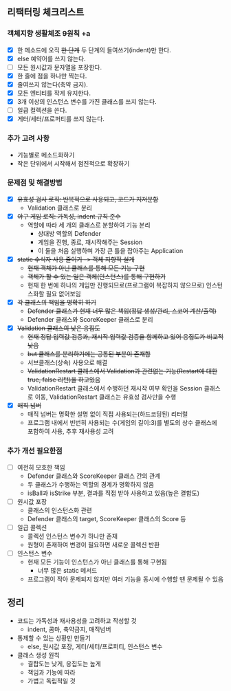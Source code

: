 ## 리팩터링 체크리스트

### 객체지향 생활체조 9원칙 +a

- [x] 한 메소드에 오직 ~~한 단계~~ 두 단계의 들여쓰기(indent)만 한다.
- [x] else 예약어를 쓰지 않는다.
- [ ] 모든 원시값과 문자열을 포장한다.
- [x] 한 줄에 점을 하나만 찍는다.
- [x] 줄여쓰지 않는다(축약 금지).
- [x] 모든 엔티티를 작게 유지한다.
- [x] 3개 이상의 인스턴스 변수를 가진 클래스를 쓰지 않는다.
- [ ] 일급 컬렉션을 쓴다.
- [x] 게터/세터/프로퍼티를 쓰지 않는다.

### 추가 고려 사항

- 기능별로 메소드화하기
- 작은 단위에서 시작해서 점진적으로 확장하기

### 문제점 및 해결방법

- [x] ~~유효성 검사 로직: 반복적으로 사용되고, 코드가 지저분함~~
    - Validation 클래스로 분리
- [x] ~~야구 게임 로직: 가독성, indent 규칙 준수~~
    - 역할에 따라 세 개의 클래스로 분할하여 기능 분리
        - 상대방 역할의 Defender
        - 게임을 진행, 종료, 재시작해주는 Session
        - 이 둘을 처음 실행하며 가장 큰 틀을 잡아주는 Application
- [x] ~~static 수식자 사용 줄이기 -> 객체 지향적 설계~~
    - ~~현재 객체가 아닌 클래스를 통해 모든 기능 구현~~
    - ~~객체가 할 수 있는 일은 객체(인스턴스)를 통해 구현하기~~
    - 현재 한 번에 하나의 게임만 진행되므로(프로그램이 복잡하지 않으므로) 인스턴스화할 필요 없어보임
- [x] ~~각 클래스의 책임을 명확히 하기~~
    - ~~Defender 클래스가 현재 너무 많은 책임(정답 생성/관리, 스코어 계산/출력)~~
    - Defender 클래스와 ScoreKeeper 클래스로 분리
- [x] ~~Validation 클래스의 낮은 응집도~~
    - ~~현재 정답 입력값 검증과, 재시작 입력값 검증을 함께하고 있어 응집도가 비교적 낮음~~
    - ~~but 클래스를 분리하기에는 공통된 부분이 존재함~~
    - 서브클래스(상속) 사용으로 해결
    - ~~ValidationRestart 클래스에서 Validation과 관련없는 기능(Restart에 대한 true, false 리턴)을 하고있음~~
    - ValidationRestart 클래스에서 수행하던 재시작 여부 확인을 Session 클래스로 이동, ValidationRestart 클래스는 유효성 검사만을 수행
- [x] ~~매직 넘버~~
    - 매직 넘버는 명확한 설명 없이 직접 사용되는(하드코딩된) 리터럴
    - 프로그램 내에서 빈번히 사용되는 수(게임의 길이:3)를 별도의 상수 클래스에 포함하여 사용, 추후 재사용성 고려

### 추가 개선 필요한점

- [ ] 여전히 모호한 책임
    - Defender 클래스와 ScoreKeeper 클래스 간의 관계
    - 두 클래스가 수행하는 역할의 경계가 명확하지 않음
    - isBall과 isStrike 부분, 결과를 직접 받아 사용하고 있음(높은 결합도)
- [ ] 원시값 포장
    - 클래스의 인스턴스화 관련
    - Defender 클래스의 target, ScoreKeeper 클래스의 Score 등
- [ ] 일급 콜렉션
    - 콜렉션 인스턴스 변수가 하나만 존재
    - 원형이 존재하여 변경이 필요하면 새로운 콜렉션 반환
- [ ] 인스턴스 변수
    - 현재 모든 기능이 인스턴스가 아닌 클래스를 통해 구현됨
        - 너무 많은 static 메서드
    - 프로그램이 작아 문제되지 않지만 여러 기능을 동시에 수행할 땐 문제될 수 있음

## 정리

- 코드는 가독성과 재사용성을 고려하고 작성할 것
    - indent, 콤마, 축약금지, 매직넘버
- 통제할 수 있는 상황만 만들기
    - else, 원시값 포장, 게터/세터/프로퍼티, 인스턴스 변수
- 클래스 생성 원칙
    - 결합도는 낮게, 응집도는 높게
    - 책임과 기능에 따라
    - 가볍고 독립적일 것
